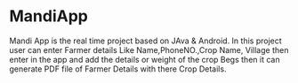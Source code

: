 # MandiApp
Mandi App is the real time project based on JAva &amp; Android. In this project user can enter Farmer details Like Name,PhoneNO.,Crop Name, Village then enter in the app and add the details or weight of the crop Begs then it can generate PDF file of Farmer Details with there Crop Details.
